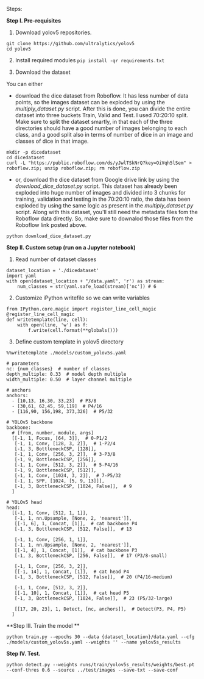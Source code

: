 Steps:

**Step I. Pre-requisites**

1. Download yolov5 repositories.
```
git clone https://github.com/ultralytics/yolov5
cd yolov5
```
2. Install required modules
```pip install -qr requirements.txt```

3. Download the dataset

You can either

* download the dice dataset from Roboflow. It has less number of data points, so the images dataset can be exploded by using the _multiply_dataset.py_ script. After this is done, you can divide the entire dataset into three buckets Train, Valid and Test. I used 70:20:10 split. Make sure to split the dataset smartly, in that each of the three directories should have a good number of images belonging to each class, and a good split also in terms of number of dice in an image and classes of dice in that image.

```
mkdir -p dicedataset
cd dicedataset
curl -L "https://public.roboflow.com/ds/yJwlTSkNrQ?key=OiVqh5lSem" > roboflow.zip; unzip roboflow.zip; rm roboflow.zip
```

* or, download the dice dataset from Google drive link by using the _download_dice_dataset.py_ script. This dataset has already been exploded into huge number of images and divided into 3 chunks for training, validation and testing in the 70:20:10 ratio, the data has been exploded by using the same logic as present in the _multiply_dataset.py_ script. Along with this dataset, you'll still need the metadata files fom the Roboflow data directly. So, make sure to downalod those files from the Roboflow link posted above.

```
python download_dice_dataset.py
```

**Step II. Custom setup (run on a Jupyter notebook)**
1. Read number of dataset classes
```
dataset_location = './dicedataset'
import yaml
with open(dataset_location + "/data.yaml", 'r') as stream:
    num_classes = str(yaml.safe_load(stream)['nc']) # 6
```

2. Customize iPython writefile so we can write variables
```
from IPython.core.magic import register_line_cell_magic
@register_line_cell_magic
def writetemplate(line, cell):
    with open(line, 'w') as f:
        f.write(cell.format(**globals()))
```

3. Define custom template in yolov5 directory
```
%%writetemplate ./models/custom_yolov5s.yaml

# parameters
nc: {num_classes}  # number of classes
depth_multiple: 0.33  # model depth multiple
width_multiple: 0.50  # layer channel multiple

# anchors
anchors:
  - [10,13, 16,30, 33,23]  # P3/8
  - [30,61, 62,45, 59,119]  # P4/16
  - [116,90, 156,198, 373,326]  # P5/32

# YOLOv5 backbone
backbone:
  # [from, number, module, args]
  [[-1, 1, Focus, [64, 3]],  # 0-P1/2
   [-1, 1, Conv, [128, 3, 2]],  # 1-P2/4
   [-1, 3, BottleneckCSP, [128]],
   [-1, 1, Conv, [256, 3, 2]],  # 3-P3/8
   [-1, 9, BottleneckCSP, [256]],
   [-1, 1, Conv, [512, 3, 2]],  # 5-P4/16
   [-1, 9, BottleneckCSP, [512]],
   [-1, 1, Conv, [1024, 3, 2]],  # 7-P5/32
   [-1, 1, SPP, [1024, [5, 9, 13]]],
   [-1, 3, BottleneckCSP, [1024, False]],  # 9
  ]

# YOLOv5 head
head:
  [[-1, 1, Conv, [512, 1, 1]],
   [-1, 1, nn.Upsample, [None, 2, 'nearest']],
   [[-1, 6], 1, Concat, [1]],  # cat backbone P4
   [-1, 3, BottleneckCSP, [512, False]],  # 13

   [-1, 1, Conv, [256, 1, 1]],
   [-1, 1, nn.Upsample, [None, 2, 'nearest']],
   [[-1, 4], 1, Concat, [1]],  # cat backbone P3
   [-1, 3, BottleneckCSP, [256, False]],  # 17 (P3/8-small)

   [-1, 1, Conv, [256, 3, 2]],
   [[-1, 14], 1, Concat, [1]],  # cat head P4
   [-1, 3, BottleneckCSP, [512, False]],  # 20 (P4/16-medium)

   [-1, 1, Conv, [512, 3, 2]],
   [[-1, 10], 1, Concat, [1]],  # cat head P5
   [-1, 3, BottleneckCSP, [1024, False]],  # 23 (P5/32-large)

   [[17, 20, 23], 1, Detect, [nc, anchors]],  # Detect(P3, P4, P5)
  ]
```

**Step III. Train the model **
```
python train.py --epochs 30 --data {dataset_location}/data.yaml --cfg ./models/custom_yolov5s.yaml --weights '' --name yolov5s_results
```

**Step IV. Test.**
```
python detect.py --weights runs/train/yolov5s_results/weights/best.pt --conf-thres 0.6 --source ../test/images --save-txt --save-conf
```
